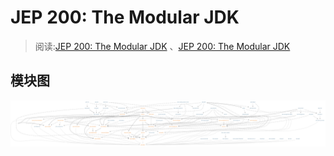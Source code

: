 # JEP 200: The Modular JDK
> 阅读:[JEP 200: The Modular JDK](./999.REFS/JEP%20200：模块化%20JDK%20---%20JEP%20200_%20The%20Modular%20JDK.pdf) 、[JEP 200: The Modular JDK](./999.REFS/JEP%20200_%20The%20Modular%20JDK.pdf)

## 模块图
![jdk-modularac.png](./999.REFS/jdk-modularac.png)